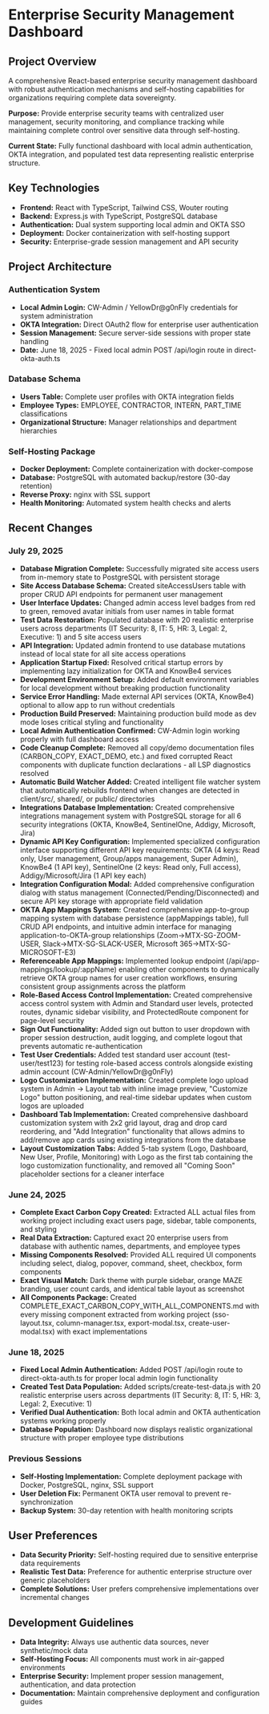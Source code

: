 # Enterprise Security Management Dashboard

## Project Overview
A comprehensive React-based enterprise security management dashboard with robust authentication mechanisms and self-hosting capabilities for organizations requiring complete data sovereignty.

**Purpose:** Provide enterprise security teams with centralized user management, security monitoring, and compliance tracking while maintaining complete control over sensitive data through self-hosting.

**Current State:** Fully functional dashboard with local admin authentication, OKTA integration, and populated test data representing realistic enterprise structure.

## Key Technologies
- **Frontend:** React with TypeScript, Tailwind CSS, Wouter routing
- **Backend:** Express.js with TypeScript, PostgreSQL database
- **Authentication:** Dual system supporting local admin and OKTA SSO
- **Deployment:** Docker containerization with self-hosting support
- **Security:** Enterprise-grade session management and API security

## Project Architecture

### Authentication System
- **Local Admin Login:** CW-Admin / YellowDr@g0nFly credentials for system administration
- **OKTA Integration:** Direct OAuth2 flow for enterprise user authentication
- **Session Management:** Secure server-side sessions with proper state handling
- **Date:** June 18, 2025 - Fixed local admin POST /api/login route in direct-okta-auth.ts

### Database Schema
- **Users Table:** Complete user profiles with OKTA integration fields
- **Employee Types:** EMPLOYEE, CONTRACTOR, INTERN, PART_TIME classifications
- **Organizational Structure:** Manager relationships and department hierarchies

### Self-Hosting Package
- **Docker Deployment:** Complete containerization with docker-compose
- **Database:** PostgreSQL with automated backup/restore (30-day retention)
- **Reverse Proxy:** nginx with SSL support
- **Health Monitoring:** Automated system health checks and alerts

## Recent Changes

### July 29, 2025
- **Database Migration Complete:** Successfully migrated site access users from in-memory state to PostgreSQL with persistent storage
- **Site Access Database Schema:** Created siteAccessUsers table with proper CRUD API endpoints for permanent user management
- **User Interface Updates:** Changed admin access level badges from red to green, removed avatar initials from user names in table format
- **Test Data Restoration:** Populated database with 20 realistic enterprise users across departments (IT Security: 8, IT: 5, HR: 3, Legal: 2, Executive: 1) and 5 site access users
- **API Integration:** Updated admin frontend to use database mutations instead of local state for all site access operations
- **Application Startup Fixed:** Resolved critical startup errors by implementing lazy initialization for OKTA and KnowBe4 services
- **Development Environment Setup:** Added default environment variables for local development without breaking production functionality
- **Service Error Handling:** Made external API services (OKTA, KnowBe4) optional to allow app to run without credentials
- **Production Build Preserved:** Maintaining production build mode as dev mode loses critical styling and functionality
- **Local Admin Authentication Confirmed:** CW-Admin login working properly with full dashboard access
- **Code Cleanup Complete:** Removed all copy/demo documentation files (CARBON_COPY, EXACT_DEMO, etc.) and fixed corrupted React components with duplicate function declarations - all LSP diagnostics resolved
- **Automatic Build Watcher Added:** Created intelligent file watcher system that automatically rebuilds frontend when changes are detected in client/src/, shared/, or public/ directories
- **Integrations Database Implementation:** Created comprehensive integrations management system with PostgreSQL storage for all 6 security integrations (OKTA, KnowBe4, SentinelOne, Addigy, Microsoft, Jira)
- **Dynamic API Key Configuration:** Implemented specialized configuration interface supporting different API key requirements: OKTA (4 keys: Read only, User management, Group/apps management, Super Admin), KnowBe4 (1 API key), SentinelOne (2 keys: Read only, Full access), Addigy/Microsoft/Jira (1 API key each)
- **Integration Configuration Modal:** Added comprehensive configuration dialog with status management (Connected/Pending/Disconnected) and secure API key storage with appropriate field validation
- **OKTA App Mappings System:** Created comprehensive app-to-group mapping system with database persistence (appMappings table), full CRUD API endpoints, and intuitive admin interface for managing application-to-OKTA-group relationships (Zoom→MTX-SG-ZOOM-USER, Slack→MTX-SG-SLACK-USER, Microsoft 365→MTX-SG-MICROSOFT-E3)
- **Referenceable App Mappings:** Implemented lookup endpoint (/api/app-mappings/lookup/:appName) enabling other components to dynamically retrieve OKTA group names for user creation workflows, ensuring consistent group assignments across the platform
- **Role-Based Access Control Implementation:** Created comprehensive access control system with Admin and Standard user levels, protected routes, dynamic sidebar visibility, and ProtectedRoute component for page-level security
- **Sign Out Functionality:** Added sign out button to user dropdown with proper session destruction, audit logging, and complete logout that prevents automatic re-authentication
- **Test User Credentials:** Added test standard user account (test-user/test123) for testing role-based access controls alongside existing admin account (CW-Admin/YellowDr@g0nFly)
- **Logo Customization Implementation:** Created complete logo upload system in Admin → Layout tab with inline image preview, "Customize Logo" button positioning, and real-time sidebar updates when custom logos are uploaded
- **Dashboard Tab Implementation:** Created comprehensive dashboard customization system with 2x2 grid layout, drag and drop card reordering, and "Add Integration" functionality that allows admins to add/remove app cards using existing integrations from the database
- **Layout Customization Tabs:** Added 5-tab system (Logo, Dashboard, New User, Profile, Monitoring) with Logo as the first tab containing the logo customization functionality, and removed all "Coming Soon" placeholder sections for a cleaner interface

### June 24, 2025
- **Complete Exact Carbon Copy Created:** Extracted ALL actual files from working project including exact users page, sidebar, table components, and styling
- **Real Data Extraction:** Captured exact 20 enterprise users from database with authentic names, departments, and employee types
- **Missing Components Resolved:** Provided ALL required UI components including select, dialog, popover, command, sheet, checkbox, form components
- **Exact Visual Match:** Dark theme with purple sidebar, orange MAZE branding, user count cards, and identical table layout as screenshot
- **All Components Package:** Created COMPLETE_EXACT_CARBON_COPY_WITH_ALL_COMPONENTS.md with every missing component extracted from working project (sso-layout.tsx, column-manager.tsx, export-modal.tsx, create-user-modal.tsx) with exact implementations

### June 18, 2025
- **Fixed Local Admin Authentication:** Added POST /api/login route to direct-okta-auth.ts for proper local admin login functionality
- **Created Test Data Population:** Added scripts/create-test-data.js with 20 realistic enterprise users across departments (IT Security: 8, IT: 5, HR: 3, Legal: 2, Executive: 1)
- **Verified Dual Authentication:** Both local admin and OKTA authentication systems working properly
- **Database Population:** Dashboard now displays realistic organizational structure with proper employee type distributions

### Previous Sessions
- **Self-Hosting Implementation:** Complete deployment package with Docker, PostgreSQL, nginx, SSL support
- **User Deletion Fix:** Permanent OKTA user removal to prevent re-synchronization
- **Backup System:** 30-day retention with health monitoring scripts

## User Preferences
- **Data Security Priority:** Self-hosting required due to sensitive enterprise data requirements
- **Realistic Test Data:** Preference for authentic enterprise structure over generic placeholders
- **Complete Solutions:** User prefers comprehensive implementations over incremental changes

## Development Guidelines
- **Data Integrity:** Always use authentic data sources, never synthetic/mock data
- **Self-Hosting Focus:** All components must work in air-gapped environments
- **Enterprise Security:** Implement proper session management, authentication, and data protection
- **Documentation:** Maintain comprehensive deployment and configuration guides